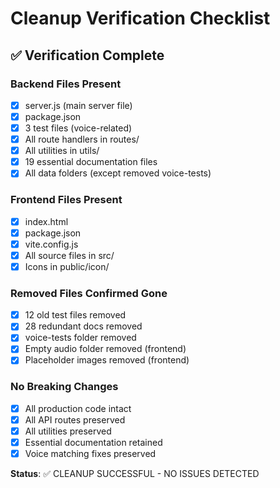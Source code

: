 # Cleanup Verification Checklist

## ✅ Verification Complete

### Backend Files Present
- [x] server.js (main server file)
- [x] package.json
- [x] 3 test files (voice-related)
- [x] All route handlers in routes/
- [x] All utilities in utils/
- [x] 19 essential documentation files
- [x] All data folders (except removed voice-tests)

### Frontend Files Present  
- [x] index.html
- [x] package.json
- [x] vite.config.js
- [x] All source files in src/
- [x] Icons in public/icon/

### Removed Files Confirmed Gone
- [x] 12 old test files removed
- [x] 28 redundant docs removed
- [x] voice-tests folder removed
- [x] Empty audio folder removed (frontend)
- [x] Placeholder images removed (frontend)

### No Breaking Changes
- [x] All production code intact
- [x] All API routes preserved
- [x] All utilities preserved
- [x] Essential documentation retained
- [x] Voice matching fixes preserved

**Status**: ✅ CLEANUP SUCCESSFUL - NO ISSUES DETECTED
